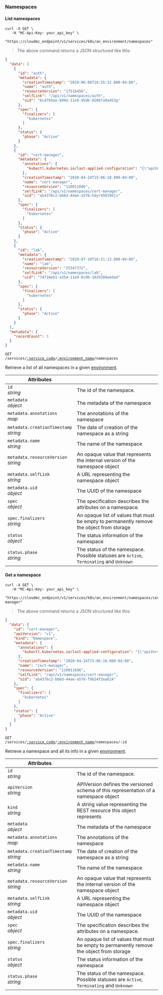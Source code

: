 ### Namespaces


<!-------------------- LIST NAMESPACES -------------------->

#### List namespaces

```shell
curl -X GET \
   -H "MC-Api-Key: your_api_key" \
   "https://cloudmc_endpoint/v1/services/k8s/an_environment/namespaces"
```
> The above command returns a JSON structured like this:

```json
{
  "data": [
    {
      "id": "auth",
      "metadata": {
        "creationTimestamp": "2019-06-06T16:55:32.000-04:00",
        "name": "auth",
        "resourceVersion": "17516456",
        "selfLink": "/api/v1/namespaces/auth",
        "uid": "6cd793ae-889d-11e9-95db-02007a9a453g"
      },
      "spec": {
        "finalizers": [
          "kubernetes"
        ]
      },
      "status": {
        "phase": "Active"
      }
    },
    {
      "id": "cert-manager",
      "metadata": {
        "annotations": {
          "kubectl.kubernetes.io/last-applied-configuration": "{\"apiVersion\":\"v1\",\"kind\":\"Namespace\",\"metadata\":{\"annotations\":{},\"name\":\"cert-manager\"}}\n"
        },
        "creationTimestamp": "2020-04-24T15:06:10.000-04:00",
        "name": "cert-manager",
        "resourceVersion": "110011696",
        "selfLink": "/api/v1/namespaces/cert-manager",
        "uid": "ab4376c2-bb6d-44ae-a576-hdyr45839djs"
      },
      "spec": {
        "finalizers": [
          "kubernetes"
        ]
      },
      "status": {
        "phase": "Active"
      }
    },
    {
      "id": "lab",
      "metadata": {
        "creationTimestamp": "2019-07-10T16:51:13.000-04:00",
        "name": "lab",
        "resourceVersion": "25347372",
        "selfLink": "/api/v1/namespaces/lab",
        "uid": "74716eb1-a354-11e9-8c9b-1029384wedad"
      },
      "spec": {
        "finalizers": [
          "kubernetes"
        ]
      },
      "status": {
        "phase": "Active"
      }
    }
  ],
  "metadata": {
    "recordCount": 3
  }
}
```



<code>GET /services/<a href="#administration-service-connections">:service_code</a>/<a href="#administration-environments">:environment_name</a>/namespaces</code>

Retrieve a list of all namespaces in a given [environment](#administration-environments).

Attributes | &nbsp;
------- | -----------
`id` <br/>*string* | The id of the namespace.  
`metadata` <br/>*object* | The metadata of the namespace
`metadata.annotations` <br/>*map* | The annotations of the namespace
`metadata.creationTimestamp` <br/>*string* | The date of creation of the namespace as a string
`metadata.name` <br/>*string* | The name of the namespace
`metadata.resourceVersion` <br/>*string* | An opaque value that represents the internal version of the namespace object
`metadata.selfLink` <br/>*string* | A URL representing the namespace object
`metadata.uid` <br/>*object* | The UUID of the namespace
`spec`<br/>*object* | The specification describes the attributes on a namespace.
`spec.finalizers`<br/>*string* | An opaque list of values that must be empty to permanently remove the object from storage
`status`<br/>*object* | The status information of the namespace
`status.phase`<br/>*string* | The status of the namespace. Possible statuses are `Active`, `Terminating` and `Unknown`



<!-------------------- GET A NAMESPACE -------------------->

#### Get a namespace

```shell
curl -X GET \
   -H "MC-Api-Key: your_api_key" \
   "https://cloudmc_endpoint/v1/services/k8s/an_environment/namespaces/cert-manager"
```
> The above command returns a JSON structured like this:

```json
{
  "data": {
    "id": "cert-manager",
    "apiVersion": "v1",
    "kind": "Namespace",
    "metadata": {
      "annotations": {
        "kubectl.kubernetes.io/last-applied-configuration": "{\"apiVersion\":\"v1\",\"kind\":\"Namespace\",\"metadata\":{\"annotations\":{},\"name\":\"cert-manager\"}}\n"
      },
      "creationTimestamp": "2020-04-24T15:06:10.000-04:00",
      "name": "cert-manager",
      "resourceVersion": "110011696",
      "selfLink": "/api/v1/namespaces/cert-manager",
      "uid": "ab4376c2-bb6d-44ae-a576-f9b24f2ea624"
    },
    "spec": {
      "finalizers": [
        "kubernetes"
      ]
    },
    "status": {
      "phase": "Active"
    }
  }
}
```



<code>GET /services/<a href="#administration-service-connections">:service_code</a>/<a href="#administration-environments">:environment_name</a>/namespaces/:id</code>

Retrieve a namespace and all its info in a given [environment](#administration-environments).

Attributes | &nbsp;
------- | -----------
`id` <br/>*string* | The id of the namespace.
`apiVersion` <br/>*string* | APIVersion defines the versioned schema of this representation of a namespace object
`kind` <br/>*string* | A string value representing the REST resource this object represents
`metadata` <br/>*object* | The metadata of the namespace
`metadata.annotations` <br/>*map* | The annotations of the namespace
`metadata.creationTimestamp` <br/>*string* | The date of creation of the namespace as a string
`metadata.name` <br/>*string* | The name of the namespace
`metadata.resourceVersion` <br/>*string* | An opaque value that represents the internal version of the namespace object
`metadata.selfLink` <br/>*string* | A URL representing the namespace object
`metadata.uid` <br/>*object* | The UUID of the namespace
`spec`<br/>*object* | The specification describes the attributes on a namespace.
`spec.finalizers`<br/>*string* | An opaque list of values that must be empty to permanently remove the object from storage
`status`<br/>*object* | The status information of the namespace
`status.phase`<br/>*string* | The status of the namespace. Possible statuses are `Active`, `Terminating` and `Unknown`